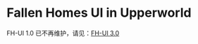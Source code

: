 # Fallen Homes UI in Upperworld

FH-UI 1.0 已不再维护，请见：[FH-UI 3.0](https://github.com/sheep-realms/Fallen-Homes-UI-in-Upperworld-3)
